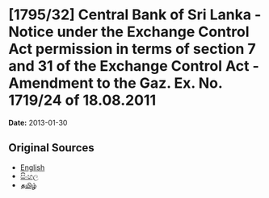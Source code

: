 # [1795/32] Central Bank of Sri Lanka - Notice under the Exchange Control Act permission in terms of section 7 and 31 of the Exchange Control Act - Amendment to the Gaz. Ex. No. 1719/24 of 18.08.2011

**Date:** 2013-01-30

## Original Sources

- [English](https://documents.gov.lk/view/extra-gazettes/2013/1/1795-32_E.pdf)
- [සිංහල](https://documents.gov.lk/view/extra-gazettes/2013/1/1795-32_S.pdf)
- [தமிழ்](https://documents.gov.lk/view/extra-gazettes/2013/1/1795-32_T.pdf)
